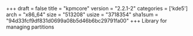 +++
draft = false
title = "kpmcore"
version = "2.2.1-2"
categories = ['kde5']
arch = "x86_64"
size = "513208"
usize = "3718354"
sha1sum = "94d33fcf9df831d0699a08b5d46b6bc29791fa00"
+++
Library for managing partitions